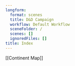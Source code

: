 ```yaml
---
longform:
  format: scenes
  title: D&D Campaign
  workflow: Default Workflow
  sceneFolder: /
  scenes: []
  ignoredFiles: []
title: Index
---
```

[[Continent Map]]
